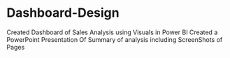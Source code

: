# Dashboard-Design
Created Dashboard of Sales Analysis using Visuals in Power BI 
Created a PowerPoint Presentation Of Summary of analysis including ScreenShots of Pages  
